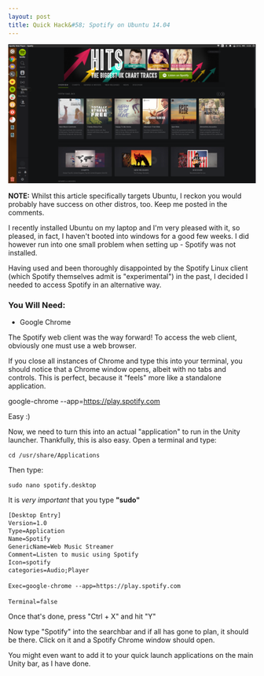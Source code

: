 ```yaml
---
layout: post
title: Quick Hack&#58; Spotify on Ubuntu 14.04
---
```


![Spotify Hack in Action](/public/images/spotify.png)

**NOTE:** Whilst this article specifically targets Ubuntu, I reckon you would probably have success on other distros, too. Keep me posted in the comments.

I recently installed Ubuntu on my laptop and I'm very pleased with it, so pleased, in fact, I haven't booted into windows for a good few weeks. I did however run into one small problem when setting up - Spotify was not installed.

Having used and been thoroughly disappointed by the Spotify Linux client (which Spotify themselves admit is "experimental") in the past, I decided I needed to access Spotify in an alternative way.

### You Will Need:

- Google Chrome

The Spotify web client was the way forward! To access the web client, obviously one must use a web browser.

If you close all instances of Chrome and type this into your terminal, you should notice that a Chrome window opens, albeit with no tabs and controls. This is perfect, because it "feels" more like a standalone application.

   google-chrome --app=https://play.spotify.com 

Easy :)

Now, we need to turn this into an actual "application" to run in the Unity launcher. Thankfully, this is also easy. Open a terminal and type:

    cd /usr/share/Applications
    
Then type:

    sudo nano spotify.desktop
    
It is *very important* that you type **"sudo"**    

    [Desktop Entry]
    Version=1.0
    Type=Application
    Name=Spotify
    GenericName=Web Music Streamer
    Comment=Listen to music using Spotify
    Icon=spotify
    categories=Audio;Player

    Exec=google-chrome --app=https://play.spotify.com

    Terminal=false

Once that's done, press "Ctrl + X" and hit "Y"

Now type "Spotify" into the searchbar and if all has gone to plan, it should be there. Click on it and a Spotify Chrome window should open.

You might even want to add it to your quick launch applications on the main Unity bar, as I have done.
